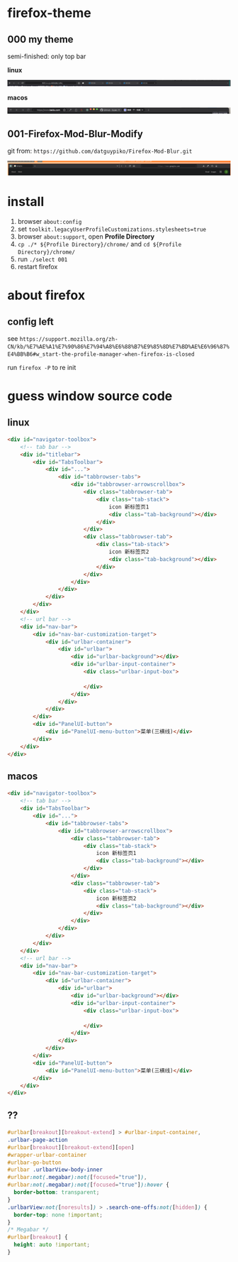 # firefox-theme

## 000 my theme

semi-finished: only top bar

**linux**

<img src="img/000.png">

**macos**

<img src="img/000_mac.png">

## 001-Firefox-Mod-Blur-Modify

git from: `https://github.com/datguypiko/Firefox-Mod-Blur.git` 

<img src="img/001.png">



# install

1. browser `about:config`
2. set `toolkit.legacyUserProfileCustomizations.stylesheets=true`
3. browser `about:support`, open **Profile Directory**
4. `cp ./* ${Profile Directory}/chrome/` and `cd ${Profile Directory}/chrome/`
5. run `./select 001`
6. restart firefox


# about firefox

## config left

see `https://support.mozilla.org/zh-CN/kb/%E7%AE%A1%E7%90%86%E7%94%A8%E6%88%B7%E9%85%8D%E7%BD%AE%E6%96%87%E4%BB%B6#w_start-the-profile-manager-when-firefox-is-closed`

run `firefox -P` to re init

# guess window source code

## linux

```html
<div id="navigator-toolbox">
    <!-- tab bar -->
    <div id="titlebar">
        <div id="TabsToolbar">
            <div id="...">
                <div id="tabbrowser-tabs">
                    <div id="tabbrowser-arrowscrollbox">
                        <div class="tabbrowser-tab">
                            <div class="tab-stack">
                                icon 新标签页1
                                <div class="tab-background"></div>
                            </div>
                        </div>
                        <div class="tabbrowser-tab">
                            <div class="tab-stack">
                                icon 新标签页2
                                <div class="tab-background"></div>
                            </div>
                        </div>
                    </div>
                </div>
            </div>
        </div>
    </div>
    <!-- url bar -->
    <div id="nav-bar">
        <div id="nav-bar-customization-target">
            <div id="urlbar-container">
                <div id="urlbar">
                    <div id="urlbar-background"></div>
                    <div id="urlbar-input-container">
                        <div class="urlbar-input-box">
                            
                        </div>
                    </div>
                </div>
            </div>
        </div>
        <div id="PanelUI-button">
            <div id="PanelUI-menu-button">菜单(三横线)</div>
        </div>
    </div>
</div>
```

## macos

```html
<div id="navigator-toolbox">
    <!-- tab bar -->
    <div id="TabsToolbar">
        <div id="...">
            <div id="tabbrowser-tabs">
                <div id="tabbrowser-arrowscrollbox">
                    <div class="tabbrowser-tab">
                        <div class="tab-stack">
                            icon 新标签页1
                            <div class="tab-background"></div>
                        </div>
                    </div>
                    <div class="tabbrowser-tab">
                        <div class="tab-stack">
                            icon 新标签页2
                            <div class="tab-background"></div>
                        </div>
                    </div>
                </div>
            </div>
        </div>
    </div>
    <!-- url bar -->
    <div id="nav-bar">
        <div id="nav-bar-customization-target">
            <div id="urlbar-container">
                <div id="urlbar">
                    <div id="urlbar-background"></div>
                    <div id="urlbar-input-container">
                        <div class="urlbar-input-box">
                            
                        </div>
                    </div>
                </div>
            </div>
        </div>
        <div id="PanelUI-button">
            <div id="PanelUI-menu-button">菜单(三横线)</div>
        </div>
    </div>
</div>
```

## ?? 
``` css
#urlbar[breakout][breakout-extend] > #urlbar-input-container,
.urlbar-page-action
#urlbar[breakout][breakout-extend][open]
#wrapper-urlbar-container
#urlbar-go-button
#urlbar .urlbarView-body-inner
#urlbar:not(.megabar):not([focused="true"]),
#urlbar:not(.megabar):not([focused="true"]):hover {
  border-bottom: transparent;
}
.urlbarView:not([noresults]) > .search-one-offs:not([hidden]) {
  border-top: none !important;
}
/* Megabar */
#urlbar[breakout] {
  height: auto !important;
}

```
